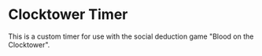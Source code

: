 # Clocktower Timer

This is a custom timer for use with the social deduction game "Blood on the Clocktower".
